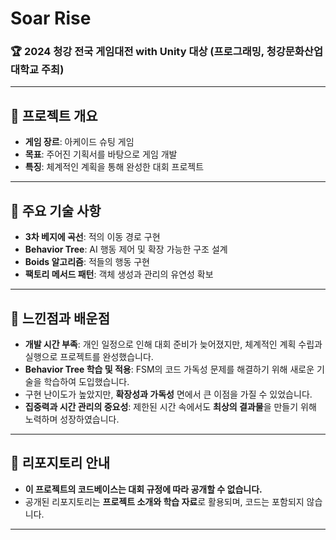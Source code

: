 # Soar Rise

### 🏆 2024 청강 전국 게임대전 with Unity 대상 (프로그래밍, 청강문화산업대학교 주최)

---

## 📌 프로젝트 개요
- **게임 장르**: 아케이드 슈팅 게임
- **목표**: 주어진 기획서를 바탕으로 게임 개발
- **특징**: 체계적인 계획을 통해 완성한 대회 프로젝트

---

## 🔑 주요 기술 사항
- **3차 베지에 곡선**: 적의 이동 경로 구현
- **Behavior Tree**: AI 행동 제어 및 확장 가능한 구조 설계
- **Boids 알고리즘**: 적들의 행동 구현
- **팩토리 메서드 패턴**: 객체 생성과 관리의 유연성 확보

---

## 🤔 느낀점과 배운점
- **개발 시간 부족**: 개인 일정으로 인해 대회 준비가 늦어졌지만, 체계적인 계획 수립과 실행으로 프로젝트를 완성했습니다.
- **Behavior Tree 학습 및 적용**: FSM의 코드 가독성 문제를 해결하기 위해 새로운 기술을 학습하여 도입했습니다.
- 구현 난이도가 높았지만, **확장성과 가독성** 면에서 큰 이점을 가질 수 있었습니다.
- **집중력과 시간 관리의 중요성**: 제한된 시간 속에서도 **최상의 결과물**을 만들기 위해 노력하며 성장하였습니다.

---

## 🚨 리포지토리 안내
- **이 프로젝트의 코드베이스는 대회 규정에 따라 공개할 수 없습니다.**
- 공개된 리포지토리는 **프로젝트 소개와 학습 자료**로 활용되며, 코드는 포함되지 않습니다.

---
